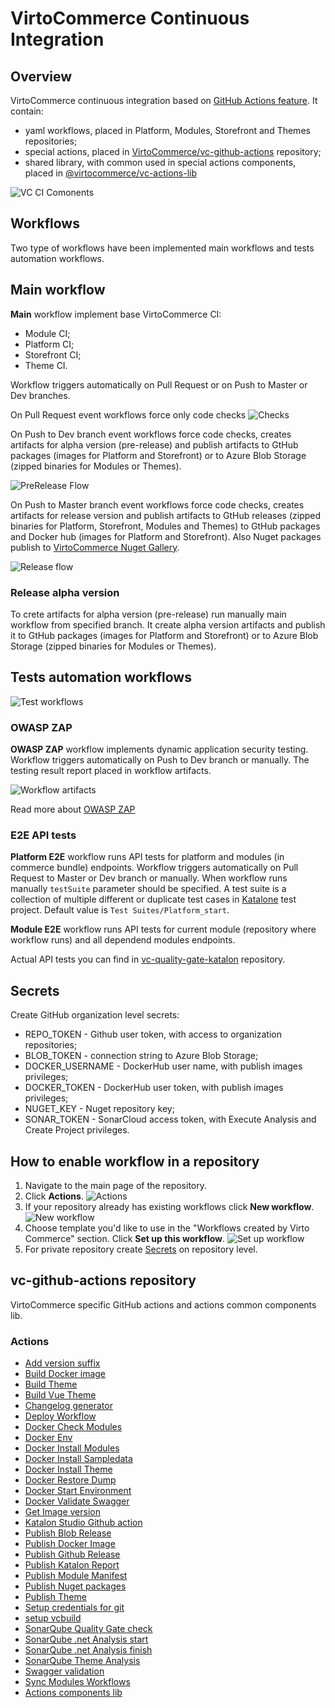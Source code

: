 # VirtoCommerce Continuous Integration

## Overview

VirtoCommerce continuous integration based on [GitHub Actions feature](https://docs.github.com/en/free-pro-team@latest/actions/learn-github-actions/introduction-to-github-actions). It contain:

* yaml workflows, placed in Platform, Modules, Storefront and Themes repositories;
* special actions, placed in [VirtoCommerce/vc-github-actions](https://github.com/VirtoCommerce/vc-github-actions) repository;
* shared library, with common used in special actions components, placed in [@virtocommerce/vc-actions-lib](https://www.npmjs.com/package/@virtocommerce/vc-actions-lib)

![VC CI Comonents](docs/media/GitHub-Actions-flows-VC-CI-Components.png)

## Workflows

Two type of workflows have been implemented main workflows and tests automation workflows.

## Main workflow

**Main** workflow implement base VirtoCommerce CI:

* Module CI;
* Platform CI;
* Storefront CI;
* Theme CI.

Workflow triggers automatically on Pull Request or on Push to Master or Dev branches.

On Pull Request event workflows force only code checks
![Checks](docs/media/GitHub-Actions-flows-Checks-Flow.png)

On Push to Dev branch event workflows force code checks, creates artifacts for alpha version (pre-release) and publish artifacts to GtHub packages (images for Platform and Storefront) or to Azure Blob Storage (zipped binaries for Modules or Themes).

![PreRelease Flow](docs/media/GitHub-Actions-flows-PreRelease-Flow.png)

On Push to Master branch event workflows force code checks, creates artifacts for release version and publish artifacts to GtHub releases (zipped binaries for Platform, Storefront, Modules and Themes) to GtHub packages and Docker hub (images for Platform and Storefront). Also Nuget packages publish to [VirtoCommerce Nuget Gallery](https://www.nuget.org/profiles/VirtoCommerce).

![Release flow](docs/media/GitHub-Actions-flows-Release-Flow.png)

### Release alpha version

To crete artifacts for alpha version (pre-release) run manually main workflow from specified branch. It create alpha version artifacts and publish it to GtHub packages (images for Platform and Storefront) or to Azure Blob Storage (zipped binaries for Modules or Themes).

## Tests automation workflows

![Test workflows](docs/media/GitHub-Actions-flows-Tests-automations-Flow.png)

### OWASP ZAP

**OWASP ZAP** workflow implements dynamic application security testing. Workflow triggers automatically on Push to Dev branch or manually. The testing result report placed in workflow artifacts.

![Workflow artifacts](docs/media/action-artifacts.png)

Read more about [OWASP ZAP](https://www.zaproxy.org/docs/docker/full-scan/)

### E2E API tests

**Platform E2E** workflow runs API tests for platform and modules (in commerce bundle) endpoints. Workflow triggers automatically on Pull Request to Master or Dev branch or manually. When workflow runs manually `testSuite` parameter should be specified. A test suite is a collection of multiple different or duplicate test cases in [Katalone](https://docs.katalon.com/) test project. Default value is `Test Suites/Platform_start`.

**Module E2E** workflow runs API tests for current module (repository where workflow runs) and all dependend modules endpoints.

Actual API tests you can find in [vc-quality-gate-katalon](https://github.com/VirtoCommerce/vc-quality-gate-katalon) repository.

## Secrets

Create GitHub organization level secrets:

* REPO_TOKEN - Github user token, with access to organization repositories;
* BLOB_TOKEN - connection string to Azure Blob Storage;
* DOCKER_USERNAME - DockerHub user name,  with publish images privileges;
* DOCKER_TOKEN - DockerHub user token,  with publish images privileges;
* NUGET_KEY - Nuget repository key;
* SONAR_TOKEN - SonarCloud access token, with Execute Analysis and Create Project privileges.

## How to enable workflow in a repository

1. Navigate to the main page of the repository.
1. Click **Actions**.
![Actions](docs/media/activate-actions.png)
1. If your repository already has existing workflows click **New workflow**.
![New workflow](docs/media/new-workflow.png)
1. Choose template you'd like to use in the "Workflows created by Virto Commerce" section. Click **Set up this workflow**.
![Set up workflow](docs/media/setup-this-workflow.png)
1. For private repository create [Secrets](#Secrets) on repository level.


## vc-github-actions repository

VirtoCommerce specific GitHub actions and actions common components lib.

### Actions

* [Add version suffix](/add-version-suffix/README.md)
* [Build Docker image](/build-docker-image/README.md)
* [Build Theme](/build-theme/README.md)
* [Build Vue Theme](/build-vue-theme/README.md)
* [Changelog generator](/changelog-generator/README.md)
* [Deploy Workflow](/deploy-workflow/README.md)
* [Docker Check Modules](/docker-check-modules/README.md)
* [Docker Env](/docker-env/README.md)
* [Docker Install Modules](/docker-install-modules/README.md)
* [Docker Install Sampledata](/docker-install-sampledata/README.md)
* [Docker Install Theme](/docker-install-theme/README.md)
* [Docker Restore Dump](/docker-restore-dump/README.md)
* [Docker Start Environment](/docker-start-environment/README.md)
* [Docker Validate Swagger](/docker-validate-swagger/README.md)
* [Get Image version](/get-image-version/README.md)
* [Katalon Studio Github action](/katalon-studio-github-action/README.md)
* [Publish Blob Release](/publish-blob-release/README.md)
* [Publish Docker Image](/publish-docker-image/README.md)
* [Publish Github Release](/publish-github-release/README.md)
* [Publish Katalon Report](/publish-katalon-report/README.md)
* [Publish Module Manifest](/publish-manifest/README.md)
* [Publish Nuget packages](/publish-nuget/README.md)
* [Publish Theme](/publish-theme/README.md)
* [Setup credentials for git](/setup-git-credentials-github/README.md)
* [setup vcbuild](/setup-vcbuild/README.md)
* [SonarQube Quality Gate check](/sonar-quality-gate/README.md)
* [SonarQube .net Analysis start](/sonar-scanner-begin/README.md)
* [SonarQube .net Analysis finish](/sonar-scanner-end/README.md)
* [SonarQube Theme Analysis](/sonar-theme/README.md)
* [Swagger validation](/docker-env/README.md)
* [Sync Modules Workflows](/sync-module-cicd/README.md)
* [Actions components lib](/vc-actions-lib/README.md)
